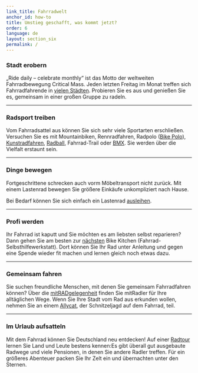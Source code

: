 ```yaml
---
link_title: Fahrradwelt
anchor_id: how-to
title: Umstieg geschafft, was kommt jetzt?
order: 6
language: de
layout: section_six
permalink: /
---
```


### Stadt erobern
„Ride daily – celebrate monthly“ ist das Motto der weltweiten Fahrradbewegung Critical Mass. Jeden letzten Freitag im Monat treffen sich Fahrradfahrende in [vielen Städten](http://itstartedwithafight.de/critical-mass-deutschland/). Probieren Sie es aus und genießen Sie es, gemeinsam in einer großen Gruppe zu radeln.

***

### Radsport treiben
Vom Fahrradsattel aus können Sie sich sehr viele Sportarten erschließen.  Versuchen Sie es mit Mountainbiken, Rennradfahren, Radpolo ([Bike Polo](https://de.wikipedia.org/wiki/Radpolo)), [Kunstradfahren](https://de.wikipedia.org/wiki/Kunstradfahren), [Radball](https://de.wikipedia.org/wiki/Radball), Fahrrad-Trail oder [BMX](https://de.wikipedia.org/wiki/BMX). Sie werden über die Vielfalt erstaunt sein.

***

### Dinge bewegen
Fortgeschrittene schrecken auch vorm Möbeltransport nicht zurück. Mit einem Lastenrad bewegen Sie größere Einkäufe unkompliziert nach Hause.

Bei Bedarf können Sie sich einfach ein Lastenrad [ausleihen](http://cargobike.jetzt/sharing-angebote/).

***

### Profi werden
Ihr Fahrrad ist kaputt und Sie möchten es am liebsten selbst reparieren? Dann gehen Sie am besten zur [nächsten](http://www.heureux-cyclage.org/Les-ateliers-velo-dans-le-monde.html?lang=en) Bike Kitchen (Fahrrad-Selbsthilfewerkstatt). Dort können Sie Ihr Rad unter Anleitung und gegen eine Spende wieder fit machen und lernen gleich noch etwas dazu.

***

### Gemeinsam fahren
Sie suchen freundliche Menschen, mit denen Sie gemeinsam Fahrradfahren können? Über die [mitRADgelegenheit](http://mitradgelegenheit.org/die-mitradgelegenheit/) finden Sie mitRadler für Ihre alltäglichen Wege. Wenn Sie Ihre Stadt  vom Rad aus erkunden wollen, nehmen Sie an einem [Allycat](https://de.wikipedia.org/wiki/Alleycat), der Schnitzeljagd auf dem Fahrrad, teil.

***

### Im Urlaub aufsatteln
Mit dem Fahrrad können Sie Deutschland neu entdecken! Auf einer [Radtour](http://www.adfc.de/ausruestung/checkliste-fuer-den-fahrradurlaub) lernen Sie Land und Leute bestens kennen:Es gibt überall gut ausgebaute Radwege und viele Pensionen, in denen Sie andere Radler treffen. Für ein größeres Abenteuer packen Sie Ihr Zelt ein und übernachten unter den Sternen.
